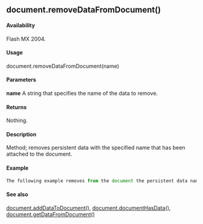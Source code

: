 ## document.removeDataFromDocument()

#### Availability

Flash MX 2004.

#### Usage

document.removeDataFromDocument(name)

#### Parameters

**name** A string that specifies the name of the data to remove.

#### Returns

Nothing.

#### Description

Method; removes persistent data with the specified name that has been attached to the document.

#### Example

```javascript
The following example removes from the document the persistent data named "myData": fl.getDocumentDOM().removeDataFromDocument("myData");

```
#### See also

[document.addDataToDocument()](#!AdobeDocs/developers-animatesdk-docs/master/Document_object/documen1.md), [document.documentHasData()](#!AdobeDocs/developers-animatesdk-docs/master/Document_object/docume53.md), [document.getDataFromDocument()](#!AdobeDocs/developers-animatesdk-docs/master/Document_object/docume76.md)
